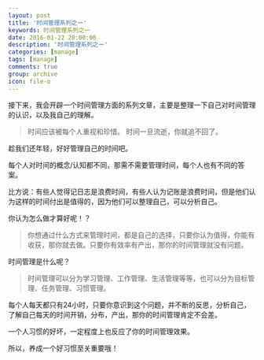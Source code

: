 ```yaml
---
layout: post
title: '时间管理系列之一'
keywords: 时间管理系列之一
date: 2016-01-22 20:00:00
description: '时间管理系列之一'
categories: [manage]
tags: [manage]
comments: true
group: archive
icon: file-o
---
```


接下来，我会开辟一个时间管理方面的系列文章，主要是整理一下自己对时间管理的认识，以及我自己的理解。

>时间应该被每个人重视和珍惜。
时间一旦流逝，你就追不回了。

趁我们还年轻，好好管理自己的时间吧。

<!--more-->

每个人对时间的概念/认知都不同，那需不需要管理时间，每个人也有不同的答案。

比方说：有些人觉得记日志是浪费时间，有些人认为记账是浪费时间，但是他们认为这样的时间付出是值得的，因为他们可以整理自己，可以分析自己。

你认为怎么做才算好呢！？

>你想通过什么方式来管理时间，都是自己的选择，只要你认为值得，你能有收获，那你就去做。只要你有效率有产出，那你的时间管理就没有问题。

时间管理是什么呢？

>时间管理可以分为学习管理、工作管理、生活管理等等，也可以分为目标管理、任务管理、习惯管理。

每个人每天都只有24小时，只要你意识到这个问题，并不断的反思，分析自己，了解自己每天的时间开销，分布，产出，那你的时间管理肯定不会差。

一个人习惯的好坏，一定程度上也反应了你的时间管理效果。

所以，养成一个好习惯至关重要哦！
